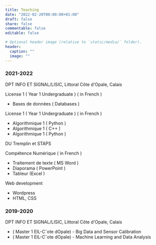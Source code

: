 ```yaml
---
title: Teaching
date: "2022-02-20T00:00:00+01:00"
draft: false
share: false
commentable: false
editable: false

# Optional header image (relative to `static/media/` folder).
header:
  caption: ""
  image: ""
---
```


### **2021-2022**

DPT INFO ET SIGNAL/LISIC, Littoral Côte d'Opale, Calais

License 1 ( Year 1 Undergraduate ) ( in French )

- Bases de données ( Databases )

License 1 ( Year 1 Undergraduate ) ( in French )

- Algorithmique 1 ( Python )
- Algorithmique 1 ( C++ )
- Algorithmique 1 ( Python )

DU Tremplin et STAPS

Compétence Numérique ( in French )
- Traitement de texte ( MS Word )
- Diaporama ( PowerPoint )
- Tableur (Excel )

Web development
- Wordpress
- HTML, CSS


### **2019-2020**

DPT INFO ET SIGNAL/LISIC, Littoral Côte d'Opale, Calais

- ( Master 1 EIL-Cˆote dOpale) - Big Data and Sensor Calibration
- ( Master 1 EIL-Cˆote dOpale) - Machine Learning and Data Analysis